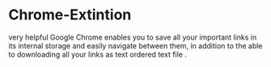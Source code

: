 # Chrome-Extintion
very helpful Google Chrome enables you to save all your important links in its internal storage and easily navigate between them, in addition to the able to downloading all your links as text ordered text file .

